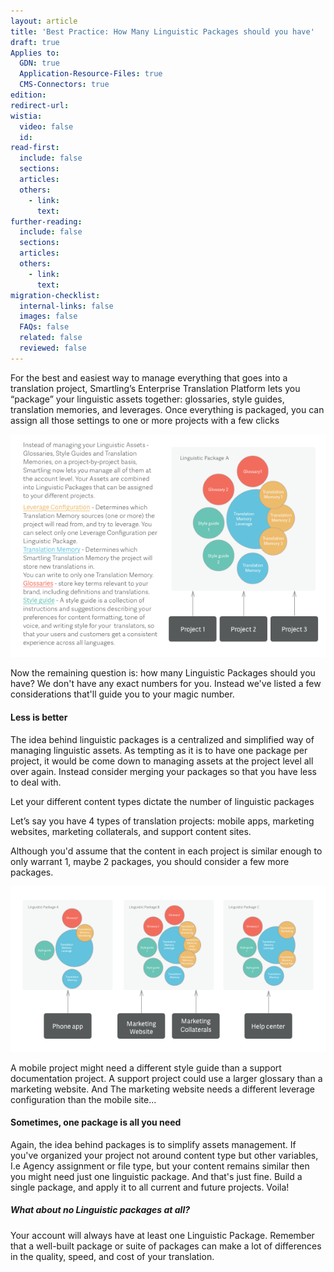 ```yaml
---
layout: article
title: 'Best Practice: How Many Linguistic Packages should you have'
draft: true
Applies to:
  GDN: true
  Application-Resource-Files: true
  CMS-Connectors: true
edition:
redirect-url:
wistia:
  video: false
  id:
read-first:
  include: false
  sections:
  articles:
  others:
    - link:
      text:
further-reading:
  include: false
  sections:
  articles:
  others:
    - link:
      text:
migration-checklist:
  internal-links: false
  images: false
  FAQs: false
  related: false
  reviewed: false
---
```



For the best and easiest way to manage everything that goes into a translation project, Smartling’s Enterprise Translation Platform lets you “package” your linguistic assets together: glossaries, style guides, translation memories, and leverages. Once everything is packaged, you can assign all those settings to one or more projects with a few clicks

![](/uploads/versions/linguistic-assets-1-copy---x----595-421x---.png)

Now the remaining question is: how many Linguistic Packages should you have? We don't have any exact numbers for you. Instead we've listed a few considerations that'll guide you to your magic number.

#### Less is better

The idea behind linguistic packages is a centralized and simplified way of managing linguistic assets. As tempting as it is to have one package per project, it would be come down to managing assets at the project level all over again. Instead consider merging your packages so that you have less to deal with.

Let your different content types dictate the number of linguistic packages

Let’s say you have 4 types of translation projects: mobile apps, marketing websites, marketing collaterals, and support content sites.

Although you'd assume that the content in each project is similar enough to only warrant 1, maybe 2 packages, you should consider a few more packages.

![](/uploads/versions/linguistic-assets-1-copy-2---x----595-313x---.png)

A mobile project might need a different style guide than a support documentation project. A support project could use a larger glossary than a marketing website. And The marketing website needs a different leverage configuration than the mobile site...

#### Sometimes, one package is all you need

Again, the idea behind packages is to simplify assets management. If you've organized your project not around content type but other variables, I.e Agency assignment or file type, but your content remains similar then you might need just one linguistic package. And that's just fine. Build a single package, and apply it to all current and future projects. Voila!

##### What about no Linguistic packages at all?

Your account will always have at least one Linguistic Package. Remember that a well-built package or suite of packages can make a lot of differences in the quality, speed, and cost of your translation.
